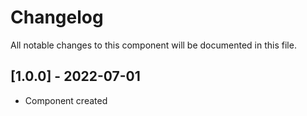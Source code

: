 # Changelog
All notable changes to this component will be documented in this file.

## [1.0.0] - 2022-07-01
- Component created
